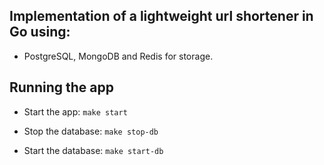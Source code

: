 ## Implementation of a lightweight url shortener in Go using:

- PostgreSQL, MongoDB and Redis for storage.

## Running the app

- Start the app:
```make start```

- Stop the database:
```make stop-db```

- Start the database:
```make start-db```

